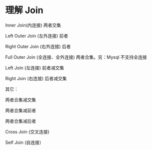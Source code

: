 # 理解 Join

Inner Join(内连接)
两者交集

Left Outer Join (左外连接) 前者

Right Outer Join (右外连接) 后者

Full Outer Join (全连接、全外连接) 两者合集。另：Mysql 不支持全连接

Left Join (左连接) 前者减交集

Right Join (右连接) 后者减交集

其它：

两者合集减交集

两者合集减前者

两者合集减后者

Cross Join (交叉连接)

Self Join (自连接）
